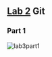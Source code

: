 ## [Lab 2](http://rcos.github.io/CSCI2963-01/?content=labs&mode=details&page=Labs%2FLab3.Md&sha=e925618ef65aaa533a47f5d4634c1e37a5f76f13) Git

### Part 1

![lab3part1](https://github.com/SLiNv/lab3part1)